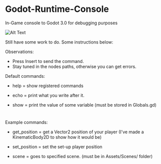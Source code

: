 # Godot-Runtime-Console
In-Game console to Godot 3.0 for debugging purposes

![Alt Text](https://i.imgur.com/lf823rW.png)

Still have some work to do. Some instructions below:

Observations:
- Press Insert to send the command.
- Stay tuned in the nodes paths, otherwise you can get errors.

Default commands:

- help = show registered commands

- echo <string> = print what you write after it.
  
- show <variable> = print the value of some variable (must be stored in Globals.gd)
#
Example commands:

- get_position = get a Vector2 position of your player (I've made a KinematicBody2D to show how it would be)

- set_position <Vector2 X Y> = set the set-up player position 

- scene <name> = goes to specified scene. (must be in Assets/Scenes/ folder)
